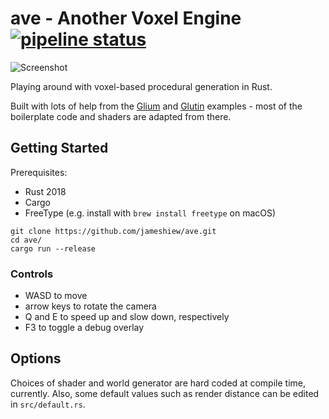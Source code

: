 # ave - Another Voxel Engine [![pipeline status](https://gitlab.com/jameshiew/ave/badges/master/pipeline.svg)](https://gitlab.com/jameshiew/ave/commits/master)

![Screenshot](screenshot.png "Screenshot")

Playing around with voxel-based procedural generation in Rust.

Built with lots of help from the [Glium](https://github.com/glium/glium) and [Glutin](https://github.com/tomaka/glutin) examples - most of the boilerplate code and shaders are adapted from there.

## Getting Started
Prerequisites:
* Rust 2018
* Cargo
* FreeType (e.g. install with `brew install freetype` on macOS)

```
git clone https://github.com/jameshiew/ave.git
cd ave/
cargo run --release
```

### Controls
* WASD to move
* arrow keys to rotate the camera
* Q and E to speed up and slow down, respectively
* F3 to toggle a debug overlay

## Options
Choices of shader and world generator are hard coded at compile time, currently. Also, some default values such as render distance can be edited in `src/default.rs`. 

